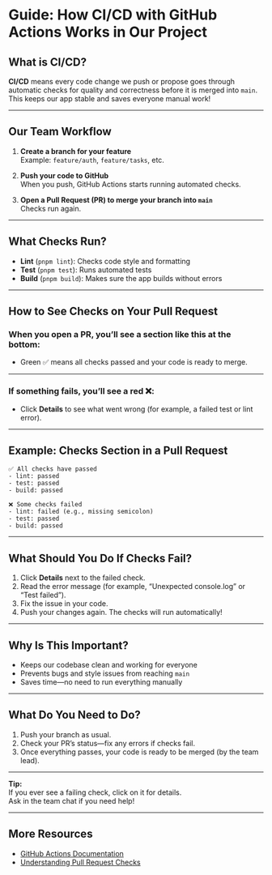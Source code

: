 # Guide: How CI/CD with GitHub Actions Works in Our Project

## What is CI/CD?

**CI/CD** means every code change we push or propose goes through automatic checks for quality and correctness before it is merged into `main`.  
This keeps our app stable and saves everyone manual work!

---

## Our Team Workflow

1. **Create a branch for your feature**  
   Example: `feature/auth`, `feature/tasks`, etc.

2. **Push your code to GitHub**  
   When you push, GitHub Actions starts running automated checks.

3. **Open a Pull Request (PR) to merge your branch into `main`**  
   Checks run again.

---

## What Checks Run?

- **Lint** (`pnpm lint`): Checks code style and formatting
- **Test** (`pnpm test`): Runs automated tests
- **Build** (`pnpm build`): Makes sure the app builds without errors

---

## How to See Checks on Your Pull Request

### When you open a PR, you’ll see a section like this at the bottom:
- Green ✅ means all checks passed and your code is ready to merge.

---

### If something fails, you’ll see a red ❌:
- Click **Details** to see what went wrong (for example, a failed test or lint error).

---

## Example: Checks Section in a Pull Request

```
✅ All checks have passed
- lint: passed
- test: passed
- build: passed
```

```
❌ Some checks failed
- lint: failed (e.g., missing semicolon)
- test: passed
- build: passed
```

---

## What Should You Do If Checks Fail?

1. Click **Details** next to the failed check.
2. Read the error message (for example, “Unexpected console.log” or “Test failed”).
3. Fix the issue in your code.
4. Push your changes again. The checks will run automatically!

---

## Why Is This Important?

- Keeps our codebase clean and working for everyone
- Prevents bugs and style issues from reaching `main`
- Saves time—no need to run everything manually

---

## What Do You Need to Do?

1. Push your branch as usual.
2. Check your PR’s status—fix any errors if checks fail.
3. Once everything passes, your code is ready to be merged (by the team lead).

---

**Tip:**  
If you ever see a failing check, click on it for details.  
Ask in the team chat if you need help!

---

## More Resources

- [GitHub Actions Documentation](https://docs.github.com/en/actions)
- [Understanding Pull Request Checks](https://docs.github.com/en/pull-requests/collaborating-with-pull-requests/proposing-changes-to-your-work-with-pull-requests/about-status-checks)
